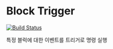 # Block Trigger
[![Build Status](https://travis-ci.com/monun/block-trigger.svg?branch=master)](https://travis-ci.org/monun/block-trigger)

특정 블럭에 대한 이벤트를 트리거로 명령 실행